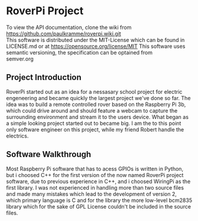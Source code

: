 # RoverPi Project
To view the API documentation, clone the wiki from  
https://github.com/paulkramme/roverpi.wiki.git  
This software is distributed under the MIT-License which can be found in LICENSE.md or at  https://opensource.org/license/MIT
This software uses semantic versioning, the specification can be optained from  
semver.org

## Project Introduction
RoverPi started out as an idea for a nessasary school project for electric engeneering and became quickly the largest project we've done so far. The idea was to build a remote controlled rover based on the Raspberry Pi 3b, which could drive around and should feature a webcam to capture the surrounding environment and stream it to the users device. What began as a simple looking project started out to became big. I am the to this point only software engineer on this project, while my friend Robert handle the electrics. 

## Software Walkthrough
Most Raspberry Pi software that has to acess GPIOs is written in Python, but i choosed C++ for the first version of the now named RoverPi project software, due to previous experience in C++, and i choosed WiringPi as the first library. I was not experienced in handling more than two source files and made many mistakes which lead to the development of version 2, which primary language is C and for the library the more low-level bcm2835 library which for the sake of GPL License couldn't be included in the source files.
